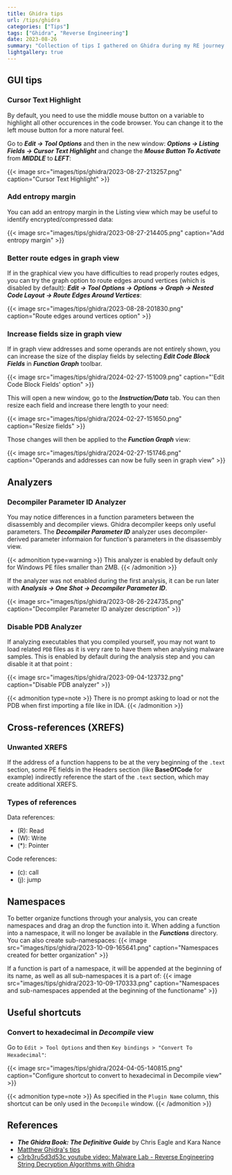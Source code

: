 ```yaml
---
title: Ghidra tips
url: /tips/ghidra
categories: ["Tips"]
tags: ["Ghidra", "Reverse Engineering"]
date: 2023-08-26
summary: "Collection of tips I gathered on Ghidra during my RE journey."
lightgallery: true
---
```


## GUI tips

### Cursor Text Highlight

By default, you need to use the middle mouse button on a variable to highlight all other occurences in the code browser. You can change it to the left mouse button for a more natural feel.

Go to ***Edit -> Tool Options*** and then in the new window: ***Options -> Listing Fields -> Cursor Text Highlight*** and change the ***Mouse Button To Activate*** from ***MIDDLE*** to ***LEFT***:

{{< image src="images/tips/ghidra/2023-08-27-213257.png" caption="Cursor Text Highlight" >}}

### Add entropy margin

You can add an entropy margin in the Listing view which may be useful to identify encrypted/compressed data:

{{< image src="images/tips/ghidra/2023-08-27-214405.png" caption="Add entropy margin" >}}

### Better route edges in graph view

If in the graphical view you have difficulties to read properly routes edges, you can try the graph option to route edges around vertices (which is disabled by default): ***Edit -> Tool Options -> Options -> Graph -> Nested Code Layout -> Route Edges Around Vertices***:

{{< image src="images/tips/ghidra/2023-08-28-201830.png" caption="Route edges around vertices option" >}}

### Increase fields size in graph view

If in graph view addresses and some operands are not entirely shown, you can increase the size of the display fields by selecting ***Edit Code Block Fields*** in ***Function Graph*** toolbar.

{{< image src="images/tips/ghidra/2024-02-27-151009.png" caption="'Edit Code Block Fields' option" >}}

This will open a new window, go to the ***Instruction/Data*** tab. You can then resize each field and increase there length to your need:

{{< image src="images/tips/ghidra/2024-02-27-151650.png" caption="Resize fields" >}}

Those changes will then be applied to the ***Function Graph*** view:

{{< image src="images/tips/ghidra/2024-02-27-151746.png" caption="Operands and addresses can now be fully seen in graph view" >}}

## Analyzers

### Decompiler Parameter ID Analyzer

You may notice differences in a function parameters between the disassembly and decompiler views. Ghidra decompiler keeps only useful parameters. The ***Decompiler Parameter ID*** analyzer uses decompiler-derived parameter informaion for function's parameters in the disassembly view.

{{< admonition type=warning >}}
This analyzer is enabled by default only for Windows PE files smaller than 2MB.
{{< /admonition >}}

If the analyzer was not enabled during the first analysis, it can be run later with ***Analysis -> One Shot -> Decompiler Parameter ID***.

{{< image src="images/tips/ghidra/2023-08-26-224735.png" caption="Decompiler Parameter ID analyzer description" >}}

### Disable PDB Analyzer

If analyzing executables that you compiled yourself, you may not want to load related `PDB` files as it is very rare to have them when analysing malware samples. This is enabled by default during the analysis step and you can disable it at that point :

{{< image src="images/tips/ghidra/2023-09-04-123732.png" caption="Disable PDB analyzer" >}}

{{< admonition type=note >}}
There is no prompt asking to load or not the PDB when first importing a file like in IDA.
{{< /admonition >}}

## Cross-references (XREFS)

### Unwanted XREFS

If the address of a function happens to be at the very beginning of the `.text` section, some PE fields in the Headers section (like **BaseOfCode** for example) indirectly reference the start of the `.text` section, which may create additional XREFS.

### Types of references

Data references:
<ul>
    <li>(R): Read</li>
    <li>(W): Write</li>
    <li>(*): Pointer</li>
</ul>  

Code references:
<ul>
    <li>(c): call</li>
    <li>(j): jump</li>
</ul>  

## Namespaces

To better organize functions through your analysis, you can create namespaces and drag an drop the function into it. When adding a function into a namespace, it will no longer be available in the ***Functions*** directory. You can also create sub-namespaces:
{{< image src="images/tips/ghidra/2023-10-09-165641.png" caption="Namespaces created for better organization" >}}

If a function is part of a namespace, it will be appended at the beginning of its name, as well as all sub-namespaces it is a part of:
{{< image src="images/tips/ghidra/2023-10-09-170333.png" caption="Namespaces and sub-namespaces appended at the beginning of the functioname" >}}

## Useful shortcuts

### Convert to hexadecimal in *Decompile* view

Go to `Edit > Tool Options` and then `Key bindings > "Convert To Hexadecimal"`:

{{< image src="images/tips/ghidra/2024-04-05-140815.png" caption="Configure shortcut to convert to hexadecimal in Decompile view" >}}

{{< admonition type=note >}}
As specified in the `Plugin Name` column, this shortcut can be only used in the `Decompile` window.
{{< /admonition >}}

## References

- ***The Ghidra Book: The Definitive Guide*** by Chris Eagle and Kara Nance
- [Matthew Ghidra's tips](https://twitter.com/embee_research/status/1582274169068134400)
- [c3rb3ru5d3d53c youtube video: Malware Lab - Reverse Engineering String Decryption Algorithms with Ghidra](https://www.youtube.com/watch?v=DxRJKKPmIxQ)
